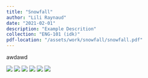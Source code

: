 ```yaml
---
title: "Snowfall"
author: "Lili Raynaud"
date: "2021-02-01"
description: "Example Descrition"
collection: "ENG-101 (idk)"
pdf-location: "/assets/work/snowfall/snowfall.pdf"
---
```

awdawd

<img src="/assets/work/snowfall/snowfall-1.webp" class="vertical-image">
<img src="/assets/work/snowfall/snowfall-2.webp" class="vertical-image">
<img src="/assets/work/snowfall/snowfall-3.webp" class="vertical-image">
<img src="/assets/work/snowfall/snowfall-4.webp" class="vertical-image">
<img src="/assets/work/snowfall/snowfall-5.webp" class="vertical-image">
<img src="/assets/work/snowfall/snowfall-6.webp" class="vertical-image">